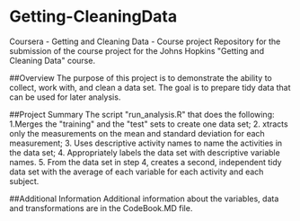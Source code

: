 # Getting-CleaningData
Coursera - Getting and Cleaning Data - Course project
Repository for the submission of the course project for the Johns Hopkins "Getting and Cleaning Data" course.

##Overview
The purpose of this project is to demonstrate the ability to collect, work with, and clean a data set. 
The goal is to prepare tidy data that can be used for later analysis.

##Project Summary
The script "run_analysis.R" that does the following:
1.Merges the "training" and the "test" sets to create one data set;
2. xtracts only the measurements on the mean and standard deviation for each measurement;
3. Uses descriptive activity names to name the activities in the data set;
4. Appropriately labels the data set with descriptive variable names. 
5. From the data set in step 4, creates a second, independent tidy data set with the average of each variable for each activity and each subject.

##Additional Information
Additional information about the variables, data and transformations are in the CodeBook.MD file.
